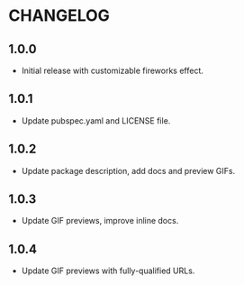 # CHANGELOG

## 1.0.0

- Initial release with customizable fireworks effect.

## 1.0.1

- Update pubspec.yaml and LICENSE file.

## 1.0.2

- Update package description, add docs and preview GIFs.

## 1.0.3

- Update GIF previews, improve inline docs.

## 1.0.4

- Update GIF previews with fully-qualified URLs.
